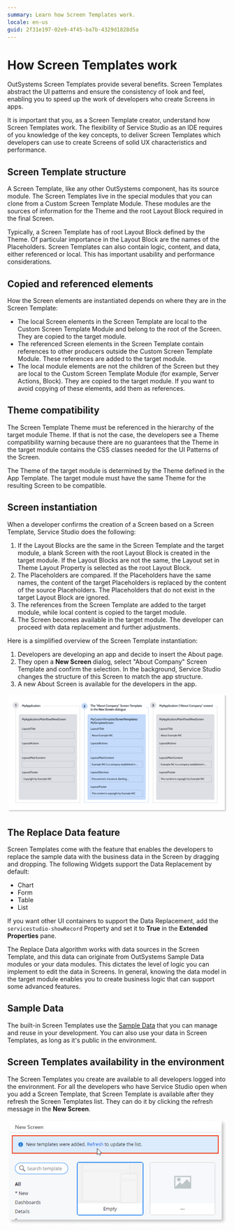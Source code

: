 ```yaml
---
summary: Learn how Screen Templates work.
locale: en-us
guid: 2f31e197-02e9-4f45-ba7b-4329d1828d5a
---
```


# How Screen Templates work

OutSystems Screen Templates provide several benefits. Screen Templates abstract the UI patterns and ensure the consistency of look and feel, enabling you to speed up the work of developers who create Screens in apps.

It is important that you, as a Screen Template creator, understand how Screen Templates work. The flexibility of Service Studio as an IDE requires of you knowledge of the key concepts, to deliver Screen Templates which developers can use to create Screens of solid UX characteristics and performance.

## Screen Template structure

A Screen Template, like any other OutSystems component, has its source module. The Screen Templates live in the special modules that you can clone from a Custom Screen Template Module. These modules are the sources of information for the Theme and the root Layout Block required in the final Screen.

Typically, a Screen Template has of root Layout Block defined by the Theme. Of particular importance in the Layout Block are the names of the Placeholders. Screen Templates can also contain logic, content, and data, either referenced or local. This has important usability and performance considerations.

## Copied and referenced elements

How the Screen elements are instantiated depends on where they are in the Screen Template:

* The local Screen elements in the Screen Template are local to the Custom Screen Template Module and belong to the root of the Screen. They are copied to the target module.
* The referenced Screen elements in the Screen Template contain references to other producers outside the Custom Screen Template Module. These references are added to the target module.
* The local module elements are not the children of the Screen but they are local to the Custom Screen Template Module (for example, Server Actions, Block). They are copied to the target module. If you want to avoid copying of these elements, add them as references.

## Theme compatibility

The Screen Template Theme must be referenced in the hierarchy of the target module Theme. If that is not the case, the developers see a Theme compatibility warning because there are no guarantees that the Theme in the target module contains the CSS classes needed for the UI Patterns of the Screen.

The Theme of the target module is determined by the Theme defined in the App Template. The target module must have the same Theme for the resulting Screen to be compatible.

## Screen instantiation

When a developer confirms the creation of a Screen based on a Screen Template, Service Studio does the following:

  1. If the Layout Blocks are the same in the Screen Template and the target module, a blank Screen with the root Layout Block is created in the target module. If the Layout Blocks are not the same, the Layout set in Theme Layout Property is selected as the root Layout Block.
  2. The Placeholders are compared. If the Placeholders have the same names, the content of the target Placeholders is replaced by the content of the source Placeholders. The Placeholders that do not exist in the target Layout Block are ignored.
  3. The references from the Screen Template are added to the target module, while local content is copied to the target module.
  4. The Screen becomes available in the target module. The developer can proceed with data replacement and further adjustments.

Here is a simplified overview of the Screen Template instantiation:

  1. Developers are developing an app and decide to insert the About page.
  2. They open a **New Screen** dialog, select "About Company" Screen Template and confirm the selection. In the background, Service Studio changes the structure of this Screen to match the app structure.
  3. A new About Screen is available for the developers in the app.

![Overview of Screen instantiation](images/template-instantiation.png)

## The Replace Data feature

Screen Templates come with the feature that enables the developers to replace the sample data with the business data in the Screen by dragging and dropping. The following Widgets support the Data Replacement by default:  
    
* Chart
* Form
* Table
* List

If you want other UI containers to support the Data Replacement, add the `servicestudio-showRecord` Property and set it to **True** in the **Extended Properties** pane.

The Replace Data algorithm works with data sources in the Screen Template, and this data can originate from OutSystems Sample Data modules or your data modules. This dictates the level of logic you can implement to edit the data in Screens. In general, knowing the data model in the target module enables you to create business logic that can support some advanced features.    

## Sample Data

The built-in Screen Templates use the [Sample Data](<sample-data.md>) that you can manage and reuse in your development. You can also use your data in Screen Templates, as long as it's public in the environment.

## Screen Templates availability in the environment

The Screen Templates you create are available to all developers logged into the environment. For all the developers who have Service Studio open when you add a Screen Template, that Screen Template is available after they refresh the Screen Templates list. They can do it by clicking the refresh message in the **New Screen**.

![Screen Templates window](images/refresh-list.png)
